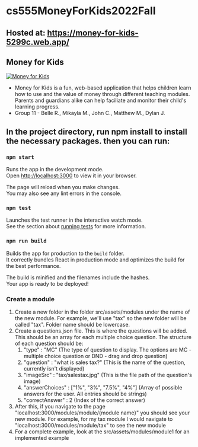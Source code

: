 # cs555MoneyForKids2022Fall

## Hosted at: https://money-for-kids-5299c.web.app/

## Money for Kids  
[![Money for Kids](https://circleci.com/gh/verdetea22/cs555MoneyForKids2022Fall.svg?style=svg)](https://github.com/verdetea22/cs555MoneyForKids2022Fall)
- Money for Kids is a fun, web-based application that helps children learn how to use and the value of money through different teaching modules. Parents and guardians alike can help faciliate and monitor their child's learning progress. 
- Group 11 - Belle R., Mikayla M., John C., Matthew M., Dylan J. 

## In the project directory, run npm install to install the necessary packages. then you can run:

### `npm start`

Runs the app in the development mode.\
Open [http://localhost:3000](http://localhost:3000) to view it in your browser.

The page will reload when you make changes.\
You may also see any lint errors in the console.

### `npm test`

Launches the test runner in the interactive watch mode.\
See the section about [running tests](https://facebook.github.io/create-react-app/docs/running-tests) for more information.

### `npm run build`

Builds the app for production to the `build` folder.\
It correctly bundles React in production mode and optimizes the build for the best performance.

The build is minified and the filenames include the hashes.\
Your app is ready to be deployed!

### Create a module
1. Create a new folder in the folder src/assets/modules under the name of the new module. For example, we'll use "tax" so the new folder will be called "tax". Folder name should be lowercase.
2. Create a questions.json file. This is where the questions will be added. This should be an array for each multiple choice question. The structure of each question should be:
    1. "type" : "MC" (The type of question to display. The options are MC - multiple choice question or DND - drag and drop question)
    2. "question" : "what is sales tax?" (This is the name of the question, currently isn't displayed)
    3. "imageSrc" : "tax/salestax.jpg" (This is the file path of the question's image)
    5. "answerChoices" : ["1%", "3%", "7.5%", "4%"] (Array of possible answers for the user. All entries should be strings)
    4. "correctAnswer" : 2 (Index of the correct answer)
3. After this, if you navigate to the page "localhost:3000/modules/module/{module name}" you should see your new module. For example, for my tax module I would navigate to "localhost:3000/modules/module/tax" to see the new module
4. For a complete example, look at the src/assets/modules/module1 for an implemented example

